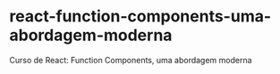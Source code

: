 # react-function-components-uma-abordagem-moderna
Curso de React: Function Components, uma abordagem moderna
